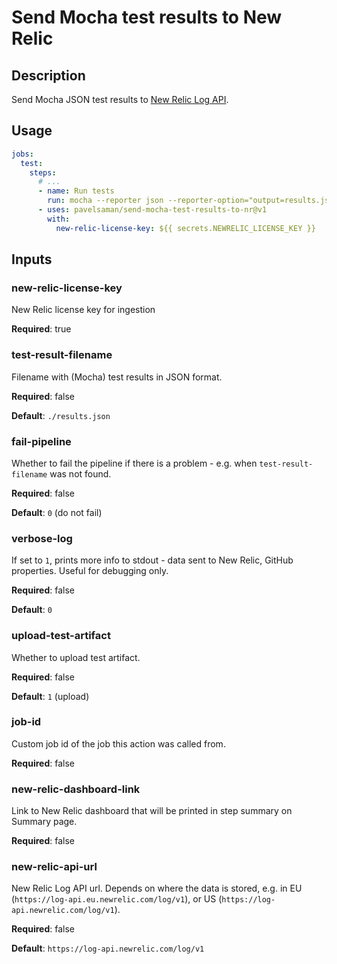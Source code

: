 # Send Mocha test results to New Relic

## Description

Send Mocha JSON test results to [New Relic Log API](https://docs.newrelic.com/docs/logs/log-api/introduction-log-api/).

## Usage

```yaml
jobs:
  test:
    steps:
      # ...
      - name: Run tests
        run: mocha --reporter json --reporter-option="output=results.json"
      - uses: pavelsaman/send-mocha-test-results-to-nr@v1
        with:
          new-relic-license-key: ${{ secrets.NEWRELIC_LICENSE_KEY }}
```

## Inputs

### new-relic-license-key

New Relic license key for ingestion

**Required**: true

### test-result-filename

Filename with (Mocha) test results in JSON format.

**Required**: false

**Default**: `./results.json`

### fail-pipeline

Whether to fail the pipeline if there is a problem - e.g. when `test-result-filename` was not found.

**Required**: false

**Default**: `0` (do not fail)

### verbose-log

If set to `1`, prints more info to stdout - data sent to New Relic, GitHub properties. Useful for debugging only.

**Required**: false

**Default**: `0`

### upload-test-artifact

Whether to upload test artifact.

**Required**: false

**Default**: `1` (upload)

### job-id

Custom job id of the job this action was called from.

**Required**: false

### new-relic-dashboard-link

Link to New Relic dashboard that will be printed in step summary on Summary page.

**Required**: false

### new-relic-api-url

New Relic Log API url. Depends on where the data is stored, e.g. in EU (`https://log-api.eu.newrelic.com/log/v1`), or US (`https://log-api.newrelic.com/log/v1`).

**Required**: false

**Default**: `https://log-api.newrelic.com/log/v1`
